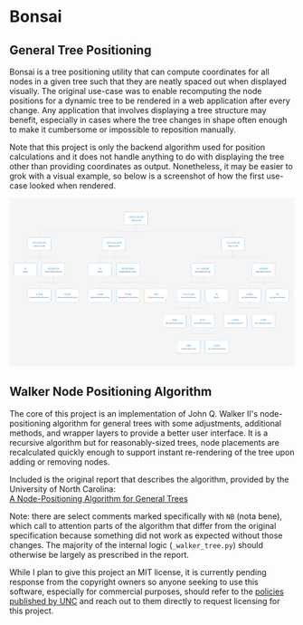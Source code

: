 # Bonsai

## General Tree Positioning

Bonsai is a tree positioning utility that can compute coordinates for all nodes in a given tree such
that they are neatly spaced out when displayed visually. The original use-case was to
enable recomputing the node positions for a dynamic tree to be rendered in a web application after every change.
Any application that involves displaying a tree structure may benefit, especially in cases where the
tree changes in shape often enough to make it cumbersome or impossible to reposition manually.

Note that this project is only the backend algorithm used for position calculations and it does not
handle anything to do with displaying the tree other than providing coordinates as output.
Nonetheless, it may be easier to grok with a visual example, so below is a screenshot of how the first
use-case looked when rendered.

![Bonsai Metric Tree Example](bonsai_example.png)

## Walker Node Positioning Algorithm

The core of this project is an implementation of John Q. Walker II's node-positioning algorithm for
general trees with some adjustments, additional methods, and wrapper layers to provide a better user
interface. It is a recursive algorithm but for reasonably-sized trees, node placements are
recalculated quickly enough to support instant re-rendering of the tree upon adding or removing
nodes.

Included is the original report that describes the algorithm, provided by the University of North
Carolina:\
<a href="89-034.pdf" target="_blank">A Node-Positioning Algorithm for General Trees</a>

Note: there are select comments marked specifically with `NB` (nota bene), which call to attention
parts of the algorithm that differ from the original specification because something did not work as
expected without those changes. The majority of the internal logic (`_walker_tree.py`) should
otherwise be largely as prescribed in the report.

While I plan to give this project an MIT license, it is currently pending response from the
copyright owners so anyone seeking to use this software, especially for commercial purposes, should
refer to the <a href="https://policies.unc.edu/TDClient/2833/Portal/KB/ArticleDet?ID=132138"
target="_blank">policies published by UNC</a> and reach out to them directly to request licensing
for this project.

